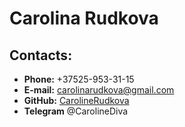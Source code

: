# Carolina Rudkova
## Contacts:
- **Phone:** +37525-953-31-15
- **E-mail:** carolinarudkova@gmail.com
- **GitHub:** [CarolineRudkova](https://github.com/CarolineRudkova)
- **Telegram** @CarolineDiva